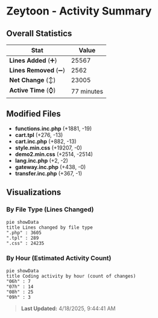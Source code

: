 # Zeytoon - Activity Summary 

## Overall Statistics

| Stat                   | Value                                                             |
| ---------------------- | ----------------------------------------------------------------- |
| **Lines Added** (➕)   | 25567                                          |
| **Lines Removed** (➖) | 2562                                        |
| **Net Change** (↕)    | 23005                |
| **Active Time** (⌚)   | 77 minutes |


## Modified Files
- **functions.inc.php** (+1881, -19)
- **cart.tpl** (+276, -13)
- **cart.inc.php** (+882, -13)
- **style.min.css** (+19207, -0)
- **demo2.min.css** (+2514, -2514)
- **lang.inc.php** (+2, -2)
- **gateway.inc.php** (+438, -0)
- **transfer.inc.php** (+367, -1)

## Visualizations

### By File Type (Lines Changed)

```mermaid
pie showData
title Lines changed by file type
".php" : 3605
".tpl" : 289
".css" : 24235
```

### By Hour (Estimated Activity Count)

```mermaid
pie showData
title Coding activity by hour (count of changes)
"06h" : 7
"07h" : 14
"08h" : 25
"09h" : 3
```


> **Last Updated:** 4/18/2025, 9:44:41 AM